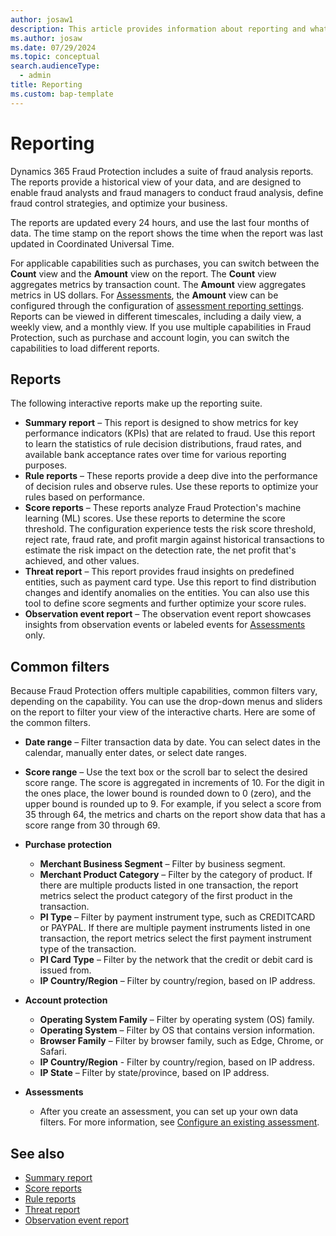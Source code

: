 ```yaml
---
author: josaw1
description: This article provides information about reporting and what reports are available in Dynamics 365 Fraud Protection.
ms.author: josaw
ms.date: 07/29/2024
ms.topic: conceptual
search.audienceType:
  - admin
title: Reporting
ms.custom: bap-template
---
```


# Reporting

Dynamics 365 Fraud Protection includes a suite of fraud analysis reports. The reports provide a historical view of your data, and are designed to enable fraud analysts and fraud managers to conduct fraud analysis, define fraud control strategies, and optimize your business.

The reports are updated every 24 hours, and use the last four months of data. The time stamp on the report shows the time when the report was last updated in Coordinated Universal Time.

For applicable capabilities such as purchases, you can switch between the **Count** view and the **Amount** view on the report. The **Count** view aggregates metrics by transaction count. The **Amount** view aggregates metrics in US dollars. For [Assessments](assessment-create-new.md), the **Amount** view can be configured through the configuration of [assessment reporting settings](assessment-configure-existing.md). Reports can be viewed in different timescales, including a daily view, a weekly view, and a monthly view. If you use multiple capabilities in Fraud Protection, such as purchase and account login, you can switch the capabilities to load different reports.

## Reports
The following interactive reports make up the reporting suite.

  - **Summary report** – This report is designed to show metrics for key performance indicators (KPIs) that are related to fraud. Use this report to learn the statistics of rule decision distributions, fraud rates, and available bank acceptance rates over time for various reporting purposes.
  - **Rule reports** – These reports provide a deep dive into the performance of decision rules and observe rules. Use these reports to optimize your rules based on performance.
  - **Score reports** – These reports analyze Fraud Protection's machine learning (ML) scores. Use these reports to determine the score threshold. The configuration experience tests the risk score threshold, reject rate, fraud rate, and profit margin against historical transactions to estimate the risk impact on the detection rate, the net profit that's achieved, and other values.
  - **Threat report** – This report provides fraud insights on predefined entities, such as payment card type. Use this report to find distribution changes and identify anomalies on the entities. You can also use this tool to define score segments and further optimize your score rules.
  - **Observation event report** – The observation event report showcases insights from observation events or labeled events for [Assessments](assessment-create-new.md) only.
    
## Common filters
Because Fraud Protection offers multiple capabilities, common filters vary, depending on the capability. You can use the drop-down menus and sliders on the report to filter your view of the interactive charts. Here are some of the common filters.

- **Date range** – Filter transaction data by date. You can select dates in the calendar, manually enter dates, or select date ranges.
- **Score range** – Use the text box or the scroll bar to select the desired score range. The score is aggregated in increments of 10. For the digit in the ones place, the lower bound is rounded down to 0 (zero), and the upper bound is rounded up to 9. For example, if you select a score from 35 through 64, the metrics and charts on the report show data that has a score range from 30 through 69.
- **Purchase protection**

    - **Merchant Business Segment** – Filter by business segment.
    - **Merchant Product Category** – Filter by the category of product. If there are multiple products listed in one transaction, the report metrics select the product category of the first product in the transaction.
    - **PI Type** – Filter by payment instrument type, such as CREDITCARD or PAYPAL. If there are multiple payment instruments listed in one transaction, the report metrics select the first payment instrument type of the transaction.
    - **PI Card Type** – Filter by the network that the credit or debit card is issued from.
    - **IP Country/Region** – Filter by country/region, based on IP address.

- **Account protection**

    - **Operating System Family** – Filter by operating system (OS) family.
    - **Operating System** – Filter by OS that contains version information.
    - **Browser Family** – Filter by browser family, such as Edge, Chrome, or Safari.
    - **IP Country/Region** - Filter by country/region, based on IP address.
    - **IP State** – Filter by state/province, based on IP address.
- **Assessments**

    - After you create an assessment, you can set up your own data filters. For more information, see [Configure an existing assessment](assessment-configure-existing.md).

## See also
- [Summary report](summary-report.md)
- [Score reports](score-analyst.md)
- [Rule reports](rule-analyst.md)
- [Threat report](threat-analyst.md)
- [Observation event report](observation-event-report.md)
